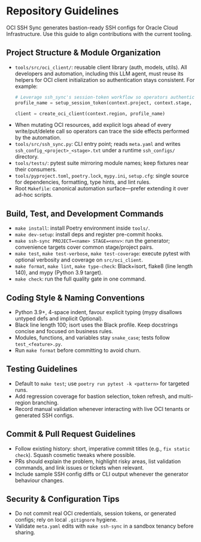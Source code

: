 # Repository Guidelines

OCI SSH Sync generates bastion-ready SSH configs for Oracle Cloud Infrastructure. Use this guide to align contributions with the current tooling.

## Project Structure & Module Organization
- `tools/src/oci_client/`: reusable client library (auth, models, utils). All developers and automation, including this LLM agent, must reuse its helpers for OCI client initialization so authentication stays consistent. For example:
  ```python
  # Leverage ssh_sync's session-token workflow so operators authenticate the same way here.
  profile_name = setup_session_token(context.project, context.stage, context.region)

  client = create_oci_client(context.region, profile_name)
  ```
- When mutating OCI resources, add explicit logs ahead of every write/put/delete call so operators can trace the side effects performed by the automation.
- `tools/src/ssh_sync.py`: CLI entry point; reads `meta.yaml` and writes `ssh_config_<project>_<stage>.txt` under a runtime `ssh_configs/` directory.
- `tools/tests/`: pytest suite mirroring module names; keep fixtures near their consumers.
- `tools/pyproject.toml`, `poetry.lock`, `mypy.ini`, `setup.cfg`: single source for dependencies, formatting, type hints, and lint rules.
- Root `Makefile`: canonical automation surface—prefer extending it over ad-hoc scripts.

## Build, Test, and Development Commands
- `make install`: install Poetry environment inside `tools/`.
- `make dev-setup`: install deps and register pre-commit hooks.
- `make ssh-sync PROJECT=<name> STAGE=<env>`: run the generator; convenience targets cover common stage/project pairs.
- `make test`, `make test-verbose`, `make test-coverage`: execute pytest with optional verbosity and coverage on `src/oci_client`.
- `make format`, `make lint`, `make type-check`: Black+isort, flake8 (line length 140), and mypy (Python 3.9 target).
- `make check`: run the full quality gate in one command.

## Coding Style & Naming Conventions
- Python 3.9+, 4-space indent, favour explicit typing (mypy disallows untyped defs and implicit Optional).
- Black line length 100; isort uses the Black profile. Keep docstrings concise and focused on business rules.
- Modules, functions, and variables stay `snake_case`; tests follow `test_<feature>.py`.
- Run `make format` before committing to avoid churn.

## Testing Guidelines
- Default to `make test`; use `poetry run pytest -k <pattern>` for targeted runs.
- Add regression coverage for bastion selection, token refresh, and multi-region branching.
- Record manual validation whenever interacting with live OCI tenants or generated SSH configs.

## Commit & Pull Request Guidelines
- Follow existing history: short, imperative commit titles (e.g., `fix static check`). Squash cosmetic tweaks where possible.
- PRs should explain the problem, highlight risky areas, list validation commands, and link issues or tickets when relevant.
- Include sample SSH config diffs or CLI output whenever the generator behaviour changes.

## Security & Configuration Tips
- Do not commit real OCI credentials, session tokens, or generated configs; rely on local `.gitignore` hygiene.
- Validate `meta.yaml` edits with `make ssh-sync` in a sandbox tenancy before sharing.
